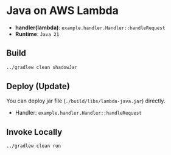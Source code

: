 # Java on AWS Lambda

- **handler(lambda)**: `example.handler.Handler::handleRequest`
- **Runtime**: `Java 21`

## Build

```bash
../gradlew clean shadowJar
```

## Deploy (Update)

You can deploy jar file (`./build/libs/lambda-java.jar`) directly.

- Handler: `example.handler.Handler::handleRequest`

## Invoke Locally

```bash
../gradlew clean run
```
